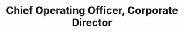 ---
name: Mohan Balachandran
title: Chief Operating Officer, Corporate Director
twitter: mohan2020
linkedin: mohanbalachandran
1bgpic: /images/bg/photo1.jpg
pic: /images/team/mohan.jpg
text: >
  Mohan is a Corporate Director at Penn Medicine. He directs the Way To Health team at the Penn Medicine Center for Health Care Innovation and the Center for Health Incentives and Behavioral Economics. Mohan is an engineer by training, passionate about healthcare, data and technology and had founded and grown multiple companies. <br><br>Mohan Balachandran is a passionate problem solver, with close to 25 years of experience in all aspects of building, growing and sustaining a business. An entrepreneur at heart, he has dedicated the past decade of his life to the technological challenges facing the health care industry. He most recently co-founded [Datica (formerly Catalyze)](https://datica.com) to address the two biggest hurdles to innovation in health care−namely, cloud regulatory compliance, and data interoperability. Before founding Datica, he launched Share.md, a physician communication company, and mthSense, a Summer 2012 YCombinator mobile advertising company. <br><br> Before this entrepreneurial streak, Mohan was an early employee at Net.Orange (acquired by Nant Health), developing partnerships with a roster of high profile clients, such as US Oncology, Ascension Health, and Kaiser Permanente. Mohan began his U.S. career in the supply chain and master data management fields at i2 Technologies (acquired by JDA). During his tenure at i2, he successfully grew the company's client base to include a number of Fortune 100 companies, ultimately achieving the role of Vice President of Sales and Marketing for the Consumer Products vertical. <br><br>Mohan leads the Way To Health team and is responsible for all aspects of product, finance and sales.  He has a bachelor's degree from the Indian Institute of Technology, Bombay and two Masters degrees from the University of Pennsylvania.
group: Leadership
publications:
  listing:
    - title: Key Insights on Launching a Nudge Unit within a Health Care System
      URL: https://catalyst.nejm.org/doi/full/10.1056/CAT.19.0668
    - title: Comparative Effectiveness of an Automated Text Messaging Service for Monitoring COVID-19 at Home
      URL: https://www-acpjournals-org.proxy.library.upenn.edu/doi/10.7326/M21-2019
    - title: Remote Monitoring of Patients with Covid-19 - Design, implementation, and outcomes of the first 3,000 patients in COVID Watch
      URL: https://catalyst.nejm.org/doi/full/10.1056/CAT.20.0342
    - title: Cancer COVID Watch -  A feasibility study of intensive remote symptom monitoring via automated text messages with integrated nurse practitioner triage for patients with cancer and suspected or confirmed COVID-19
      URL: https://ascopubs.org/doi/abs/10.1200/JCO.2021.39.15_suppl.e13580
    - title: Association between behavioral phenotypes and response to a physical activity intervention using gamification and social incentives - Secondary analysis of the STEP UP randomized clinical trial
      URL: https://journals.plos.org/plosone/article?id=10.1371/journal.pone.0239288 
    - title: How Penn Medicine Reimagined Breast Reconstruction, Shifting the Balance of Postoperative Care from Clinic to Home
      URL: https://catalyst.nejm.org/doi/full/10.1056/CAT.20.0528?query=CON&cid=DM111575_Catalyst_Non_Subscriber&bid=390918008
    - title: Operationalizing Equity - A Rapid-Cycle Innovation Approach to Covid-19 Vaccination in Black Neighborhoods
      URL: https://catalyst.nejm.org/doi/full/10.1056/CAT.21.0094 
    - title: Association between behavioral phenotypes and sustained use of smartphones and wearable devices to remotely monitor physical activity
      URL: https://www.nature.com/articles/s41598-021-01021-y
---